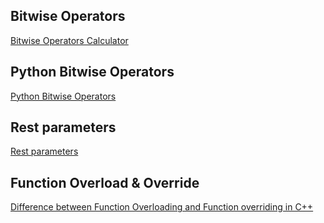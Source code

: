 ## Bitwise Operators
[Bitwise Operators Calculator](http://www.convertalot.com/bitwise_operators.html)

## Python Bitwise Operators
[Python Bitwise Operators](https://www.geeksforgeeks.org/python-bitwise-operators/)

## Rest parameters
[Rest parameters](https://developer.mozilla.org/en-US/docs/Web/JavaScript/Reference/Functions/rest_parameters)

## Function Overload & Override
[Difference between Function Overloading and Function overriding in C++](https://beginnersbook.com/2017/09/cpp-function-overloading-vs-function-overriding/)